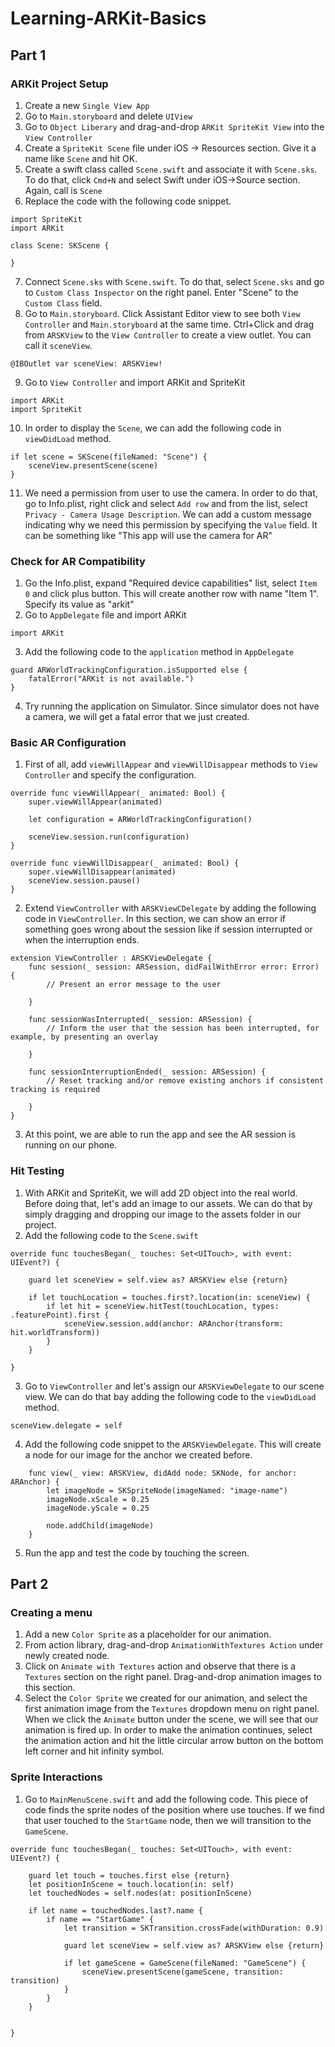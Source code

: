 # Learning-ARKit-Basics

## Part 1

### ARKit Project Setup

1. Create a new `Single View App`
2. Go to `Main.storyboard` and delete `UIView`
3. Go to `Object Liberary` and drag-and-drop `ARKit SpriteKit View` into the `View Controller`
4. Create a `SpriteKit Scene` file under iOS -> Resources section. Give it a name like `Scene` and hit OK.
5. Create a swift class called `Scene.swift` and associate it with `Scene.sks`. To do that, click `Cmd+N` and select Swift under iOS->Source section. Again, call is `Scene`
6. Replace the code with the following code snippet.
```
import SpriteKit
import ARKit

class Scene: SKScene {
    
}
```
7. Connect `Scene.sks` with `Scene.swift`. To do that, select `Scene.sks` and go to `Custom Class Inspector` on the right panel. Enter "Scene" to the `Custom Class` field.
8. Go to `Main.storyboard`. Click Assistant Editor view to see both `View Controller` and `Main.storyboard` at the same time. Ctrl+Click and drag from `ARSKView` to the `View Controller` to create a view outlet. You can call it `sceneView`.
```
@IBOutlet var sceneView: ARSKView!
```
9. Go to `View Controller` and import ARKit and SpriteKit
```
import ARKit
import SpriteKit
```
10. In order to display the `Scene`, we can add the following code in `viewDidLoad` method.
```
if let scene = SKScene(fileNamed: "Scene") {
    sceneView.presentScene(scene)
}
```
11. We need a permission from user to use the camera. In order to do that, go to Info.plist, right click and select `Add row` and from the list, select `Privacy - Camera Usage Description`. We can add a custom message indicating why we need this permission by specifying the `Value` field. It can be something like "This app will use the camera for AR"

### Check for AR Compatibility

1. Go the Info.plist, expand "Required device capabilities" list, select `Item 0` and click plus button. This will create another row with name "Item 1". Specify its value as "arkit"
2. Go to `AppDelegate` file and import ARKit
```
import ARKit
```
3. Add the following code to the `application` method in `AppDelegate`
```
guard ARWorldTrackingConfiguration.isSupported else {
    fatalError("ARKit is not available.")
}
```
4. Try running the application on Simulator. Since simulator does not have a camera, we will get a fatal error that we just created.

### Basic AR Configuration

1. First of all, add `viewWillAppear` and `viewWillDisappear` methods to `View Controller` and specify the configuration.
```
override func viewWillAppear(_ animated: Bool) {
    super.viewWillAppear(animated)

    let configuration = ARWorldTrackingConfiguration()

    sceneView.session.run(configuration)
}

override func viewWillDisappear(_ animated: Bool) {
    super.viewWillDisappear(animated)
    sceneView.session.pause()
}
```
2. Extend `ViewController` with `ARSKViewCDelegate` by adding the following code in `ViewController`. In this section, we can show an error if something goes wrong about the session like if session interrupted or when the interruption ends.
```
extension ViewController : ARSKViewDelegate {
    func session(_ session: ARSession, didFailWithError error: Error) {
        // Present an error message to the user
        
    }
    
    func sessionWasInterrupted(_ session: ARSession) {
        // Inform the user that the session has been interrupted, for example, by presenting an overlay
        
    }
    
    func sessionInterruptionEnded(_ session: ARSession) {
        // Reset tracking and/or remove existing anchors if consistent tracking is required
        
    }
}
```
3. At this point, we are able to run the app and see the AR session is running on our phone.

### Hit Testing

1. With ARKit and SpriteKit, we will add 2D object into the real world. Before doing that, let's add an image to our assets. We can do that by simply dragging and dropping our image to the assets folder in our project.
2. Add the following code to the `Scene.swift`
```
override func touchesBegan(_ touches: Set<UITouch>, with event: UIEvent?) {
        
    guard let sceneView = self.view as? ARSKView else {return}

    if let touchLocation = touches.first?.location(in: sceneView) {
        if let hit = sceneView.hitTest(touchLocation, types: .featurePoint).first {
            sceneView.session.add(anchor: ARAnchor(transform: hit.worldTransform))
        }
    }

}
```
3. Go to `ViewController` and let's assign our `ARSKViewDelegate` to our scene view. We can do that bay adding the following code to the `viewDidLoad` method.
```
sceneView.delegate = self
```
4. Add the following code snippet to the `ARSKViewDelegate`. This will create a node for our image for the anchor we created before.
```    
    func view(_ view: ARSKView, didAdd node: SKNode, for anchor: ARAnchor) {
        let imageNode = SKSpriteNode(imageNamed: "image-name")
        imageNode.xScale = 0.25
        imageNode.yScale = 0.25
        
        node.addChild(imageNode)
    }
```
5. Run the app and test the code by touching the screen.

## Part 2

### Creating a menu

1. Add a new `Color Sprite` as a placeholder for our animation.
2. From action library, drag-and-drop `AnimationWithTextures Action` under newly created node.
3. Click on `Animate with Textures` action and observe that there is a `Textures` section on the right panel. Drag-and-drop animation images to this section.
4. Select the `Color Sprite` we created for our animation, and select the first animation image from the `Textures` dropdown menu on right panel. When we click the `Animate` button under the scene, we will see that our animation is fired up.
In order to make the animation continues,  select the animation action and hit the little circular arrow button on the bottom left corner and hit infinity symbol. 

### Sprite Interactions

1. Go to `MainMenuScene.swift` and add the following code. This piece of code finds the sprite nodes of the position where use touches. If we find that user touched to the `StartGame` node, then we will transition to the `GameScene`.
```
override func touchesBegan(_ touches: Set<UITouch>, with event: UIEvent?) {

    guard let touch = touches.first else {return}
    let positionInScene = touch.location(in: self)
    let touchedNodes = self.nodes(at: positionInScene)

    if let name = touchedNodes.last?.name {
        if name == "StartGame" {
            let transition = SKTransition.crossFade(withDuration: 0.9)

            guard let sceneView = self.view as? ARSKView else {return}

            if let gameScene = GameScene(fileNamed: "GameScene") {
                sceneView.presentScene(gameScene, transition: transition)
            }
        }
    }


}
```




